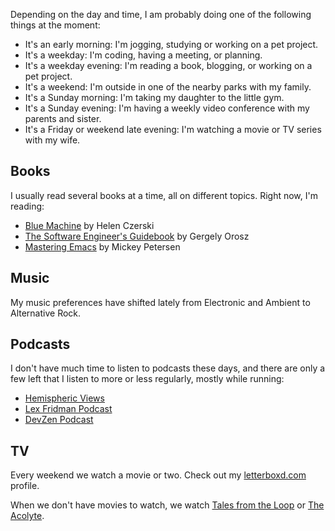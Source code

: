 Depending on the day and time, I am probably doing one of the following things at the moment:

- It's an early morning: I'm jogging, studying or working on a pet project.
- It's a weekday: I'm coding, having a meeting, or planning.
- It's a weekday evening: I'm reading a book, blogging, or working on a pet project.
- It's a weekend: I'm outside in one of the nearby parks with my family.
- It's a Sunday morning: I'm taking my daughter to the little gym.
- It's a Sunday evening: I'm having a weekly video conference with my parents and sister.
- It's a Friday or weekend late evening: I'm watching a movie or TV series with my wife.

## Books

I usually read several books at a time, all on different topics. Right now, I'm reading:

- [Blue Machine](https://openlibrary.org/works/OL28806575W/Blue_Machine) by Helen Czerski
- [The Software Engineer's Guidebook](https://openlibrary.org/works/OL36893254W/The_Software_Engineer%27s_Guidebook) by Gergely Orosz
- [Mastering Emacs](https://www.masteringemacs.org/book) by Mickey Petersen

## Music

My music preferences have shifted lately from Electronic and Ambient to Alternative Rock.

## Podcasts

I don't have much time to listen to podcasts these days, and there are only a few left that I listen to more or less regularly, mostly while running:

- [Hemispheric Views](https://hemisphericviews.com/)
- [Lex Fridman Podcast](https://lexfridman.com/podcast/)
- [DevZen Podcast](https://devzen.ru/)

## TV

Every weekend we watch a movie or two. Check out my [letterboxd.com](https://letterboxd.com/dsdolzhenko/films/by/rated-date/) profile.

When we don't have movies to watch, we watch [Tales from the Loop](https://www.imdb.com/title/tt8741290/) or [The Acolyte](https://www.imdb.com/title/tt12262202).
